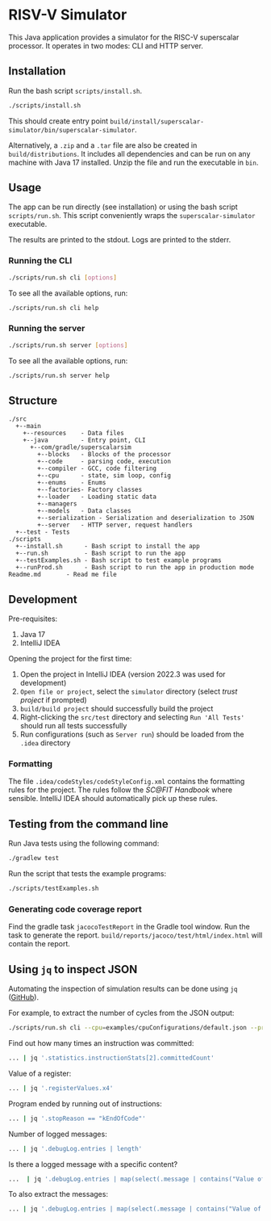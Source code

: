 # RISV-V Simulator

This Java application provides a simulator for the RISC-V superscalar processor.
It operates in two modes: CLI and HTTP server.

## Installation

Run the bash script `scripts/install.sh`.

```bash
./scripts/install.sh
```

This should create entry point `build/install/superscalar-simulator/bin/superscalar-simulator`.

Alternatively, a `.zip` and a `.tar` file are also be created in `build/distributions`.
It includes all dependencies and can be run on any machine with Java 17 installed.
Unzip the file and run the executable in `bin`.

## Usage

The app can be run directly (see installation) or using the bash script `scripts/run.sh`.
This script conveniently wraps the `superscalar-simulator` executable.

The results are printed to the stdout.
Logs are printed to the stderr.

### Running the CLI

```bash
./scripts/run.sh cli [options]
```

To see all the available options, run:

```bash
./scripts/run.sh cli help
```

### Running the server

```bash
./scripts/run.sh server [options]
```

To see all the available options, run:

```bash
./scripts/run.sh server help
```

## Structure

```
./src
  +--main
    +--resources    - Data files
    +--java         - Entry point, CLI
      +--com/gradle/superscalarsim
        +--blocks   - Blocks of the processor
        +--code     - parsing code, execution
        +--compiler - GCC, code filtering
        +--cpu      - state, sim loop, config
        +--enums    - Enums
        +--factories- Factory classes
        +--loader   - Loading static data
        +--managers
        +--models   - Data classes
        +--serialization - Serialization and deserialization to JSON
        +--server   - HTTP server, request handlers
  +--test - Tests
./scripts
  +--install.sh      - Bash script to install the app
  +--run.sh          - Bash script to run the app
  +--testExamples.sh - Bash script to test example programs
  +--runProd.sh      - Bash script to run the app in production mode
Readme.md       - Read me file
```

## Development

Pre-requisites:

1. Java 17
2. IntelliJ IDEA

Opening the project for the first time:

1. Open the project in IntelliJ IDEA (version 2022.3 was used for development)
2. `Open file or project`, select the `simulator` directory (select _trust project_ if prompted)
3. `build/build project` should successfully build the project
4. Right-clicking the `src/test` directory and selecting `Run 'All Tests'` should run all tests successfully
5. Run configurations (such as `Server run`) should be loaded from the `.idea` directory

### Formatting

The file `.idea/codeStyles/codeStyleConfig.xml` contains the formatting rules
for the project.
The rules follow the *SC@FIT Handbook* where sensible.
IntelliJ IDEA should automatically pick up these rules.

## Testing from the command line

Run Java tests using the following command:

```bash
./gradlew test
```

Run the script that tests the example programs:

```bash
./scripts/testExamples.sh
```

### Generating code coverage report

Find the gradle task `jacocoTestReport` in the Gradle tool window.
Run the task to generate the report.
`build/reports/jacoco/test/html/index.html` will contain the report.

## Using `jq` to inspect JSON

Automating the inspection of simulation results can be done using `jq` ([GitHub](https://github.com/jqlang/jq)).

For example, to extract the number of cycles from the JSON output:

```bash
./scripts/run.sh cli --cpu=examples/cpuConfigurations/default.json --program=examples/asmPrograms/basicFloatArithmetic.r5 | jq '.statistics.clockCycles'
```

Find out how many times an instruction was committed:

```bash
... | jq '.statistics.instructionStats[2].committedCount'
```

Value of a register:

```bash
... | jq '.registerValues.x4'
```

Program ended by running out of instructions:

```bash
... | jq '.stopReason == "kEndOfCode"'
```

Number of logged messages:

```bash
... | jq '.debugLog.entries | length'
```

Is there a logged message with a specific content?

```bash
...  | jq '.debugLog.entries | map(select(.message | contains("Value of x3 is")))'
```

To also extract the messages:

```bash
... | jq '.debugLog.entries | map(select(.message | contains("Value of x3"))) | .[] .message'
```
